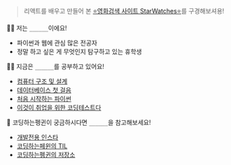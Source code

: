 > 리액트를 배우고 만들어 본 [⭐영화검색 사이트 StarWatches⭐](https://starwatches.netlify.app)를 구경해보셔용!

🙋‍♀️ 저는 `______`이에요!

- 파이썬과 웹에 관심 많은 전공자
- 정말 하고 싶은 게 무엇인지 탐구하고 있는 휴학생

👩‍💻 지금은 `______`를 공부하고 있어요!

- [컴퓨터 구조 및 설계](http://www.yes24.com/Product/Goods/16426341)
- [데이터베이스 첫 걸음](http://www.yes24.com/Product/Goods/33057251)
- [처음 시작하는 파이썬](http://www.yes24.com/Product/Goods/91870652)
- [이것이 취업을 위한 코딩테스트다](http://www.yes24.com/Product/Goods/91433923)

🐧 코딩하는펭귄이 궁금하시다면 `______`을 참고해보세요!

- [개발전용 인스타](https://www.instagram.com/cooding_penguin/)
- [코딩하는페윈의 TIL](https://bit.ly/cooding-penguin-til)
- [코딩하는펭귄의 저장소](https://cooding-penguin.netlify.app/)
